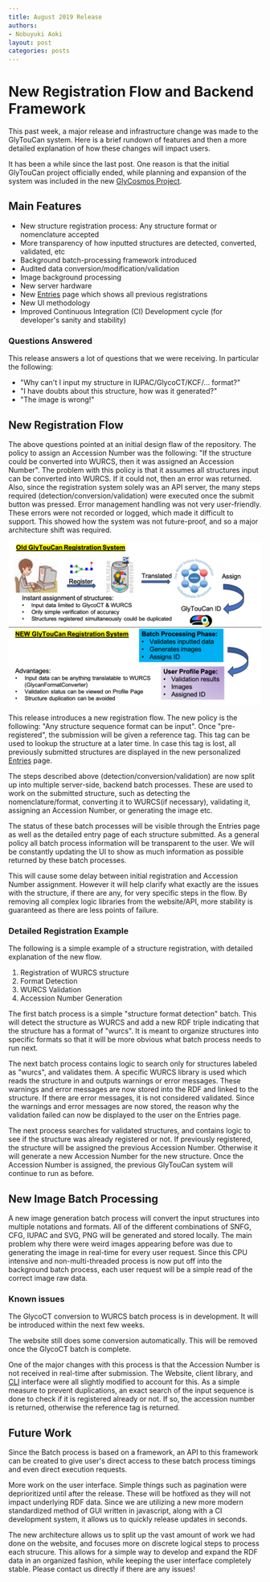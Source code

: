 ```yaml
---
title: August 2019 Release
authors:
- Nobuyuki Aoki
layout: post
categories: posts
---
```


# New Registration Flow and Backend Framework

This past week, a major release and infrastructure change was made to the GlyTouCan system.  Here is a brief rundown of features and then a more detailed explanation of how these changes will impact users.

It has been a while since the last post.  One reason is that the initial GlyTouCan project officially ended, while planning and expansion of the system was included in the new <a href="https://glycosmos.org">GlyCosmos Project</a>.

## Main Features

* New structure registration process: Any structure format or nomenclature accepted
* More transparency of how inputted structures are detected, converted, validated, etc
* Background batch-processing framework introduced
* Audited data conversion/modification/validation
* Image background processing
* New server hardware
* New [Entries](https://glytoucan.org/Users/structure) page which shows all previous registrations
* New UI methodology
* Improved Continuous Integration (CI) Development cycle (for developer's sanity and stability)

### Questions Answered

This release answers a lot of questions that we were receiving.  In particular the following:

* "Why can't I input my structure in IUPAC/GlycoCT/KCF/... format?"
* "I have doubts about this structure, how was it generated?"
* "The image is wrong!"

## New Registration Flow

The above questions pointed at an initial design flaw of the repository.  The policy to assign an Accession Number was the following: "If the structure could be converted into WURCS, then it was assigned an Accession Number".  The problem with this policy is that it assumes all structures input can be converted into WURCS.  If it could not, then an error was returned.  Also, since the registration system solely was an API server, the many steps required (detection/conversion/validation) were executed once the submit button was pressed.  Error management handling was not very user-friendly.  These errors were not recorded or logged, which made it difficult to support.  This showed how the system was not future-proof, and so a major architecture shift was required.

![new flow](/images/newglytoucan2019.png)

This release introduces a new registration flow.  The new policy is the following: "Any structure sequence format can be input".  Once "pre-registered", the submission will be given a reference tag.  This tag can be used to lookup the structure at a later time.  In case this tag is lost, all previously submitted structures are displayed in the new personalized [Entries](https://glytoucan.org/Users/structure) page.

The steps described above (detection/conversion/validation) are now split up into multiple server-side, backend batch processes.  These are used to work on the submitted structure, such as detecting the nomenclature/format, converting it to WURCS(if necessary), validating it, assigning an Accession Number, or generating the image etc. 

The status of these batch processes will be visible through the Entries page as well as the detailed entry page of each structure submitted.  As a general policy all batch process information will be transparent to the user.  We will be constantly updating the UI to show as much information as possible returned by these batch processes.

This will cause some delay between initial registration and Accession Number assignment.  However it will help clarify what exactly are the issues with the structure, if there are any, for very specific steps in the flow.  By removing all complex logic libraries from the website/API, more stability is guaranteed as there are less points of failure.

### Detailed Registration Example

The following is a simple example of a structure registration, with detailed explanation of the new flow.

1. Registration of WURCS structure
1. Format Detection
1. WURCS Validation
1. Accession Number Generation

The first batch process is a simple "structure format detection" batch.  This will detect the structure as WURCS and add a new RDF triple indicating that the structure has a format of "wurcs".  It is meant to organize structures into specific formats so that it will be more obvious what batch process needs to run next.

The next batch process contains logic to search only for structures labeled as "wurcs", and validates them.  A specific WURCS library is used which reads the structure in and outputs warnings or error messages.  These warnings and error messages are now stored into the RDF and linked to the structure.  If there are error messages, it is not considered validated.  Since the warnings and error messages are now stored, the reason why the validation failed can now be displayed to the user on the Entries page.

The next process searches for validated structures, and contains logic to see if the structure was already registered or not.  If previously registered, the structure will be assigned the previous Accession Number.  Otherwise it will generate a new Accession Number for the new structure.  Once the Accession Number is assigned, the previous GlyTouCan system will continue to run as before.

## New Image Batch Processing

A new image generation batch process will convert the input structures into multiple notations and formats.  All of the different combinations of SNFG, CFG, IUPAC and SVG, PNG will be generated and stored locally.  The main problem why there were weird images appearing before was due to generating the image in real-time for every user request.  Since this CPU intensive and non-multi-threaded process is now put off into the background batch process, each user request will be a simple read of the correct image raw data.

### Known issues

The GlycoCT conversion to WURCS batch process is in development.  It will be introduced within the next few weeks.

The website still does some conversion automatically.  This will be removed once the GlycoCT batch is complete.

One of the major changes with this process is that the Accession Number is not received in real-time after submission.  The Website, client library, and [CLI](/system/cli) interface were all slightly modified to account for this.  As a simple measure to prevent duplications, an exact search of the input sequence is done to check if it is registered already or not.  If so, the accession number is returned, otherwise the reference tag is returned.

## Future Work

Since the Batch process is based on a framework, an API to this framework can be created to give user's direct access to these batch process timings and even direct execution requests.

More work on the user interface.  Simple things such as pagination were deprioritized until after the release.  These will be hotfixed as they will not impact underlying RDF data.  Since we are utilizing a new more modern standardized method of GUI written in javascript, along with a CI development system, it allows us to quickly release updates in seconds.

The new architecture allows us to split up the vast amount of work we had done on the website, and focuses more on discrete logical steps to process each strucure.  This allows for a simple way to develop and expand the RDF data in an organized fashion, while keeping the user interface completely stable.  Please contact us directly if there are any issues!

